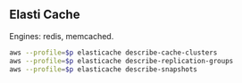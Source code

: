 Elasti Cache
-

Engines: redis, memcached.

````sh
aws --profile=$p elasticache describe-cache-clusters
aws --profile=$p elasticache describe-replication-groups
aws --profile=$p elasticache describe-snapshots
````

